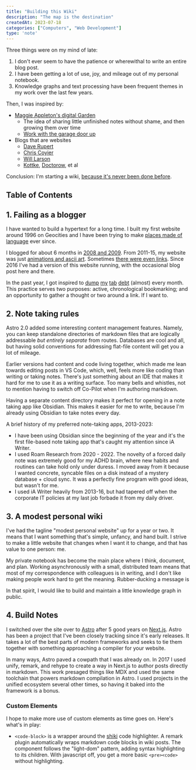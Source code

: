 ```yaml
---
title: "Building this Wiki"
description: "The map is the destination"
createdAt: 2023-07-18
categories: ["Computers", "Web Development"]
type: 'note'
---
```


Three things were on my mind of late:
1. I don't ever seem to have the patience or wherewithal to write an entire blog post.
2. I have been getting a lot of use, joy, and mileage out of my personal notebook.
3. Knowledge graphs and text processing have been frequent themes in my work over the last few years.

Then, I was inspired by:
* [Maggie Appleton's digital Garden](https://maggieappleton.com/garden)
	* The idea of sharing little unfinished notes without shame, and then growing them over time
	* [Work with the garage door up](https://notes.andymatuschak.org/zCMhncA1iSE74MKKYQS5PBZ)
* Blogs that are websites
	* [Dave Rupert](https://daverupert.com/)
	* [Chris Coyier](https://chriscoyier.net/)
	* [Will Larson](https://lethain.com/)
	* [Kottke](https://kottke.org/), [Doctorow](https://pluralistic.net/), et al

Conclusion: I'm starting a wiki, [because it's never been done before](https://www.youtube.com/watch?v=ga0ksTIagsg).

## Table of Contents

## 1. Failing as a blogger
I have wanted to build a hypertext for a long time. I built my first website around 1996 on Geocities and I have been trying to make [places made of language](../places-made-of-language) ever since.

I blogged for about 6 months in [2008 and 2009](https://samuelbreed.blogspot.com/). From 2011-15, my website was just [animations and ascii art](https://web.archive.org/web/20120122225802/http://wookiehangover.com/). Sometimes [there were even links](https://web.archive.org/web/20150628070525/http://wookiehangover.com/). Since 2016 I've had a version of this website running, with the occasional blog post here and there.

In the past year, I got inspired to [dump](/writing/links-part-one.html) [my](/writing/links-august-2022.html) [tab](/writing/links-december-2022) [debt](/writing/links-january-2023) (almost) every month. This practice serves two purposes: active, chronological bookmarking; and an opportunity to gather a thought or two around a link. If I want to.

## 2. Note taking rules

Astro 2.0 added some interesting content management features. Namely, you can keep standalone directories of markdown files that are logically addressable _but entirely separate_ from routes. Databases are cool and all, but having solid conventions for addressing flat-file content will get you a lot of mileage.

Earlier versions had content and code living together, which made me lean towards editing posts in VS Code, which, well, feels more like coding than writing or taking notes. There's just something about an IDE that makes it hard for me to use it as a writing surface. Too many bells and whistles, not to mention having to switch off Co-Pilot when I'm authoring markdown.

Having a separate content directory makes it perfect for opening in a note taking app like Obsidian. This makes it easier for me to write, because I'm already using Obsidian to take notes every day.

A brief history of my preferred note-taking apps, 2013-2023:

- I have been using Obsidian since the beginning of the year and it's the first file-based note taking app that's caught my attention since iA Writer.
- I used Roam Research from 2020 - 2022. The novelty of a forced daily note was extremely good for my ADHD brain, where new habits and routines can take hold only under duress. I moved away from it because I wanted concrete, syncable files on a disk instead of a mystery database + cloud sync. It was a perfectly fine program with good ideas, but wasn't for me.
- I used iA Writer heavily from 2013-16, but had tapered off when the corporate IT policies at my last job forbade it from my daily driver.

## 3. A modest personal wiki

I've had the tagline "modest personal website" up for a year or two. It means that I want something that's simple, unfancy, and hand built. I strive to make a little website that changes when I want it to change, and that has value to one person: me.

My private notebook has become the main place where I think, document, and plan. Working asynchronously with a small, distributed team means that most of my correspondence with colleagues is in writing, and I don't like making people work hard to get the meaning. Rubber-ducking a message is 

In that spirit, I would like to build and maintain a little knowledge graph in public. 

## 4. Build Notes

I switched over the site over to [Astro](https://astro.build) after 5 good years on [Next.js](https://nextjs.org). Astro has been a project that I've been closely tracking since it's early releases. It takes a lot of the best parts of modern frameworks and seeks to tie them together with something approaching a compiler for your website.

In many ways, Astro paved a cowpath that I was already on. In 2017 I used unify, remark, and rehype to create a way in Next.js to author posts directly in markdown. This work presaged things like MDX and used the same toolchain that powers markdown compilation in Astro. I used projects in the unified ecosystem several other times, so having it baked into the framework is a bonus.

### Custom Elements

I hope to make more use of custom elements as time goes on. Here's what's in play:
- `<code-block>` is a wrapper around the [shiki](https://shiki.matsu.io/) code highlighter. A remark plugin automatically wraps markdown code blocks in wiki posts. The component follows the "light-dom" pattern, adding syntax highlighting to its children. With javascript off, you get a more basic `<pre><code>` without highlighting.